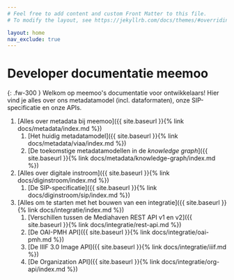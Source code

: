 ```yaml
---
# Feel free to add content and custom Front Matter to this file.
# To modify the layout, see https://jekyllrb.com/docs/themes/#overriding-theme-defaults

layout: home
nav_exclude: true
---
```


# Developer documentatie meemoo

{: .fw-300 }
Welkom op meemoo's documentatie voor ontwikkelaars!
Hier vind je alles over ons metadatamodel (incl. dataformaten), onze SIP-specificatie en onze APIs.

1. [Alles over metadata bij meemoo]({{ site.baseurl }}{% link docs/metadata/index.md %})
   1. [Het huidig metadatamodel]({{ site.baseurl }}{% link docs/metadata/viaa/index.md %})
   2. [De toekomstige metadatamodellen in de *knowledge graph*]({{ site.baseurl }}{% link docs/metadata/knowledge-graph/index.md %})
2. [Alles over digitale instroom]({{ site.baseurl }}{% link docs/diginstroom/index.md %})
   1. [De SIP-specificatie]({{ site.baseurl }}{% link docs/diginstroom/sip/index.md %})
3. [Alles om te starten met het bouwen van een integratie]({{ site.baseurl }}{% link docs/integratie/index.md %})
   1. [Verschillen tussen de Mediahaven REST API v1 en v2]({{ site.baseurl }}{% link docs/integratie/rest-api.md %})
   2. [De OAI-PMH API]({{ site.baseurl }}{% link docs/integratie/oai-pmh.md %})
   3. [De IIIF 3.0 Image API]({{ site.baseurl }}{% link docs/integratie/iiif.md %})
   4. [De Organization API]({{ site.baseurl }}{% link docs/integratie/org-api/index.md %})
